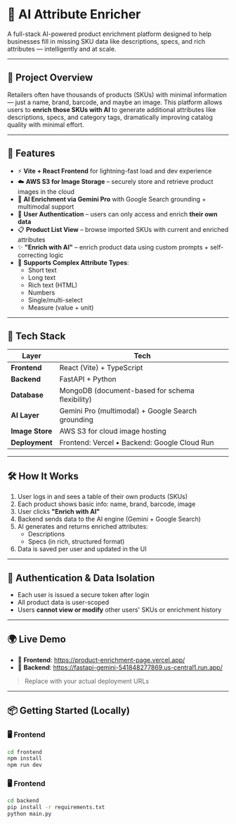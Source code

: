# 🧠 AI Attribute Enricher

A full-stack AI-powered product enrichment platform designed to help businesses fill in missing SKU data like descriptions, specs, and rich attributes — intelligently and at scale.

---

## 📌 Project Overview

Retailers often have thousands of products (SKUs) with minimal information — just a name, brand, barcode, and maybe an image. This platform allows users to **enrich those SKUs with AI** to generate additional attributes like descriptions, specs, and category tags, dramatically improving catalog quality with minimal effort.

---

## 🚀 Features

- ⚡ **Vite + React Frontend** for lightning-fast load and dev experience
- ☁️ **AWS S3 for Image Storage** – securely store and retrieve product images in the cloud  
- 🧠 **AI Enrichment via Gemini Pro** with Google Search grounding + multimodal support  
- 🔐 **User Authentication** – users can only access and enrich **their own data**  
- 📋 **Product List View** – browse imported SKUs with current and enriched attributes  
- ✨ **"Enrich with AI"** – enrich product data using custom prompts + self-correcting logic  
- 📐 **Supports Complex Attribute Types**:
  - Short text
  - Long text
  - Rich text (HTML)
  - Numbers
  - Single/multi-select
  - Measure (value + unit)

---

## 🧰 Tech Stack

| Layer        | Tech                                      |
|--------------|-------------------------------------------|
| **Frontend** | React (Vite) + TypeScript                 |
| **Backend**  | FastAPI + Python                          |
| **Database** | MongoDB (document-based for schema flexibility) |
| **AI Layer** | Gemini Pro (multimodal) + Google Search grounding |
| **Image Store** | AWS S3 for cloud image hosting         |
| **Deployment** | Frontend: Vercel • Backend: Google Cloud Run |

---

## 🛠️ How It Works

1. User logs in and sees a table of their own products (SKUs)
2. Each product shows basic info: name, brand, barcode, image
3. User clicks **"Enrich with AI"**
4. Backend sends data to the AI engine (Gemini + Google Search)
5. AI generates and returns enriched attributes:
   - Descriptions
   - Specs (in rich, structured format)
6. Data is saved per user and updated in the UI

---

## 🔐 Authentication & Data Isolation

- Each user is issued a secure token after login
- All product data is user-scoped
- Users **cannot view or modify** other users' SKUs or enrichment history

---

## 🌍 Live Demo

- 🔗 **Frontend**: https://product-enrichment-page.vercel.app/  
- 🔗 **Backend**: https://fastapi-gemini-541848277869.us-central1.run.app/

> Replace with your actual deployment URLs

---

## 📦 Getting Started (Locally)

### 🖥 Frontend

```bash
cd frontend
npm install
npm run dev
```

### 🖥 Frontend
```bash
cd backend
pip install -r requirements.txt
python main.py
```

